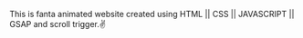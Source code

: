 This is fanta animated website created using HTML || CSS || JAVASCRIPT || GSAP and scroll trigger.✌️
